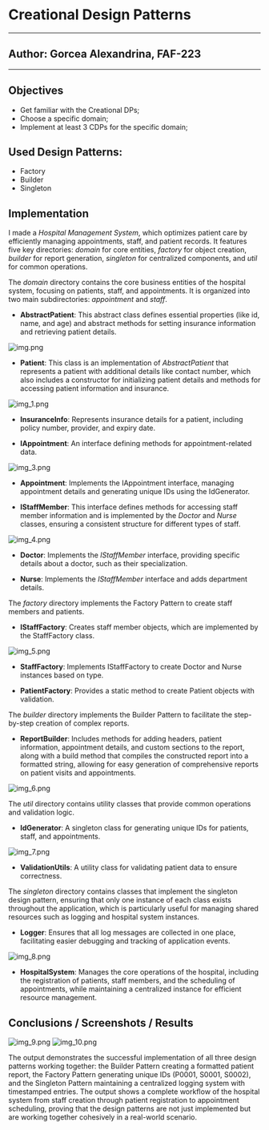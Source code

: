 # Creational Design Patterns

----
## Author: Gorcea Alexandrina, FAF-223

----

## Objectives
* Get familiar with the Creational DPs;
* Choose a specific domain;
* Implement at least 3 CDPs for the specific domain;


## Used Design Patterns:

* Factory 
* Builder 
* Singleton


## Implementation
I made a _Hospital Management System_, which optimizes patient care by efficiently managing appointments, staff, and patient records.
It features five key directories: _domain_ for core entities, _factory_ for object creation, _builder_ for report generation, _singleton_ for centralized components, and _util_ for common operations.

The _domain_ directory contains the core business entities of the hospital system, focusing on patients, staff, and appointments. It is organized into two main subdirectories: _appointment_ and _staff_.
* __AbstractPatient__: This abstract class defines essential properties (like id, name, and age) and abstract methods for setting insurance information and retrieving patient details.

![img.png](src/images/img.png)

* __Patient__: This class is an implementation of _AbstractPatient_ that represents a patient with additional details like contact number, which also includes a constructor for initializing patient details and methods for accessing patient information and insurance.

![img_1.png](src/images/img_1.png)

* __InsuranceInfo__: Represents insurance details for a patient, including policy number, provider, and expiry date.

* __IAppointment__: An interface defining methods for appointment-related data.

![img_3.png](src/images/img_3.png)

* __Appointment__: Implements the IAppointment interface, managing appointment details and generating unique IDs using the IdGenerator.

* __IStaffMember__: This interface defines methods for accessing staff member information and is implemented by the _Doctor_ and _Nurse_ classes, ensuring a consistent structure for different types of staff.

![img_4.png](src/images/img_4.png)

* __Doctor__: Implements the _IStaffMember_ interface, providing specific details about a doctor, such as their specialization.

* __Nurse__: Implements the _IStaffMember_ interface and adds department details.

The _factory_ directory implements the Factory Pattern to create staff members and patients.
* __IStaffFactory__: Creates staff member objects, which are implemented by the StaffFactory class.

![img_5.png](src/images/img_5.png)

* __StaffFactory__: Implements IStaffFactory to create Doctor and Nurse instances based on type.

* __PatientFactory__: Provides a static method to create Patient objects with validation.


The _builder_ directory implements the Builder Pattern to facilitate the step-by-step creation of complex reports.

* __ReportBuilder__: Includes methods for adding headers, patient information, appointment details, and custom sections to the report, along with a build method that compiles the constructed report into a formatted string, allowing for easy generation of comprehensive reports on patient visits and appointments.

![img_6.png](src/images/img_6.png)

The _util_ directory contains utility classes that provide common operations and validation logic.

* __IdGenerator__: A singleton class for generating unique IDs for patients, staff, and appointments.

![img_7.png](src/images/img_7.png)

* __ValidationUtils__: A utility class for validating patient data to ensure correctness.

The _singleton_ directory contains classes that implement the singleton design pattern, ensuring that only one instance of each class exists throughout the application, which is particularly useful for managing shared resources such as logging and hospital system instances.
* __Logger__: Ensures that all log messages are collected in one place, facilitating easier debugging and tracking of application events.

![img_8.png](src/images/img_8.png)

* __HospitalSystem__: Manages the core operations of the hospital, including the registration of patients, staff members, and the scheduling of appointments, while maintaining a centralized instance for efficient resource management.
## Conclusions / Screenshots / Results
![img_9.png](src/images/img_9.png)
![img_10.png](src/images/img_10.png)


The output demonstrates the successful implementation of all three design patterns working together: the Builder Pattern creating a formatted patient report, the Factory Pattern generating unique IDs (P0001, S0001, S0002), and the Singleton Pattern maintaining a centralized logging system with timestamped entries. The output shows a complete workflow of the hospital system from staff creation through patient registration to appointment scheduling, proving that the design patterns are not just implemented but are working together cohesively in a real-world scenario.